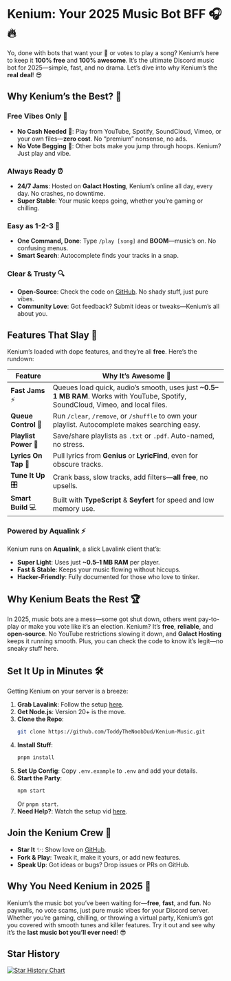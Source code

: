 # Kenium: Your 2025 Music Bot BFF 🎧🔥  

Yo, done with bots that want your 💸 or votes to play a song? Kenium’s here to keep it **100% free** and **100% awesome**. It’s the ultimate Discord music bot for 2025—simple, fast, and no drama. Let’s dive into why Kenium’s the **real deal**! 😎

## Why Kenium’s the Best? 🚀  

### Free Vibes Only 🎉  
- **No Cash Needed** 🚫: Play from YouTube, Spotify, SoundCloud, Vimeo, or your own files—**zero cost**. No “premium” nonsense, no ads.  
- **No Vote Begging** 🙅: Other bots make you jump through hoops. Kenium? Just play and vibe.  

### Always Ready ⏰  
- **24/7 Jams**: Hosted on **Galact Hosting**, Kenium’s online all day, every day. No crashes, no downtime.  
- **Super Stable**: Your music keeps going, whether you’re gaming or chilling.  

### Easy as 1-2-3 🤖  
- **One Command, Done**: Type `/play [song]` and **BOOM**—music’s on. No confusing menus.  
- **Smart Search**: Autocomplete finds your tracks in a snap.  

### Clear & Trusty 🔍  
- **Open-Source**: Check the code on [GitHub](https://github.com/ToddyTheNoobDud/Kenium-Music). No shady stuff, just pure vibes.  
- **Community Love**: Got feedback? Submit ideas or tweaks—Kenium’s all about you.  

## Features That Slay 🎵  
Kenium’s loaded with dope features, and they’re all **free**. Here’s the rundown:  

| **Feature**              | **Why It’s Awesome** 🎯                                             |  
|--------------------------|--------------------------------------------------------------------|  
| **Fast Jams** ⚡         | Queues load quick, audio’s smooth, uses just **~0.5–1 MB RAM**. Works with YouTube, Spotify, SoundCloud, Vimeo, and local files. |  
| **Queue Control** 🔎    | Run `/clear`, `/remove`, or `/shuffle` to own your playlist. Autocomplete makes searching easy. |  
| **Playlist Power** 📂   | Save/share playlists as `.txt` or `.pdf`. Auto-named, no stress.   |  
| **Lyrics On Tap** 🎤    | Pull lyrics from **Genius** or **LyricFind**, even for obscure tracks. |  
| **Tune It Up** 🎛️      | Crank bass, slow tracks, add filters—**all free**, no upsells.     |  
| **Smart Build** 💻      | Built with **TypeScript** & **Seyfert** for speed and low memory use. |  

### Powered by Aqualink ⚡  
Kenium runs on **Aqualink**, a slick Lavalink client that’s:  
- **Super Light**: Uses just **~0.5–1 MB RAM** per player.  
- **Fast & Stable**: Keeps your music flowing without hiccups.  
- **Hacker-Friendly**: Fully documented for those who love to tinker.  

## Why Kenium Beats the Rest 🏆  
In 2025, music bots are a mess—some got shut down, others went pay-to-play or make you vote like it’s an election. Kenium? It’s **free**, **reliable**, and **open-source**. No YouTube restrictions slowing it down, and **Galact Hosting** keeps it running smooth. Plus, you can check the code to know it’s legit—no sneaky stuff here.

## Set It Up in Minutes 🛠️  
Getting Kenium on your server is a breeze:  
1. **Grab Lavalink**: Follow the setup [here](https://github.com/lavalink-devs/Lavalink).  
2. **Get Node.js**: Version 20+ is the move.  
3. **Clone the Repo**:  
   ```bash  
   git clone https://github.com/ToddyTheNoobDud/Kenium-Music.git  
   ```  
4. **Install Stuff**:  
   ```bash  
   pnpm install  
   ```  
5. **Set Up Config**: Copy `.env.example` to `.env` and add your details.  
6. **Start the Party**:  
   ```bash  
   npm start  
   ```  
   Or `pnpm start`.  
7. **Need Help?**: Watch the setup vid [here](https://www.youtube.com/watch?v=5etqxAG9tVg).  

## Join the Kenium Crew 🌟  
- **Star It** ✨: Show love on [GitHub](https://github.com/ToddyTheNoobDud/Kenium-Music).  
- **Fork & Play**: Tweak it, make it yours, or add new features.  
- **Speak Up**: Got ideas or bugs? Drop issues or PRs on GitHub.  

## Why You Need Kenium in 2025 🎉  
Kenium’s the music bot you’ve been waiting for—**free**, **fast**, and **fun**. No paywalls, no vote scams, just pure music vibes for your Discord server. Whether you’re gaming, chilling, or throwing a virtual party, Kenium’s got you covered with smooth tunes and killer features. Try it out and see why it’s the **last music bot you’ll ever need**! 😎  

## Star History

<a href="https://www.star-history.com/#ToddyTheNoobDud/Kenium-Music&Date">
 <picture>
   <source media="(prefers-color-scheme: dark)" srcset="https://api.star-history.com/svg?repos=ToddyTheNoobDud/Kenium-Music&type=Date&theme=dark" />
   <source media="(prefers-color-scheme: light)" srcset="https://api.star-history.com/svg?repos=ToddyTheNoobDud/Kenium-Music&type=Date" />
   <img alt="Star History Chart" src="https://api.star-history.com/svg?repos=ToddyTheNoobDud/Kenium-Music&type=Date" />
 </picture>
</a>
